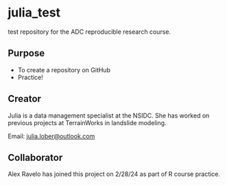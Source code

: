 # julia_test
test repository for the ADC reproducible research course. 

## Purpose 

- To create a repository on GitHub
- Practice! 

## Creator

Julia is a data management specialist at the NSIDC. She has worked on previous projects at TerrainWorks in landslide modeling. 

Email: [julia.lober@outlook.com](mailto:julia.lober@outlook.com)

## Collaborator
Alex Ravelo has joined this project on 2/28/24 as part of R course practice.

